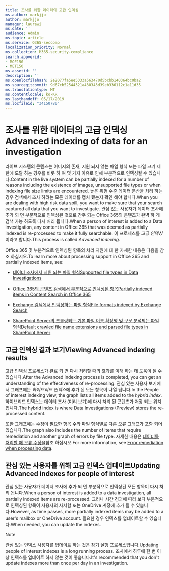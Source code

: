 ```yaml
---
title: 조사를 위한 데이터의 고급 인덱싱
ms.author: markjjo
author: markjjo
manager: laurawi
ms.date: ''
audience: Admin
ms.topic: article
ms.service: O365-seccomp
localization_priority: Normal
ms.collection: M365-security-compliance
search.appverid:
- MOE150
- MET150
ms.assetid: ''
description: ''
ms.openlocfilehash: 2e2077fa5ee5333a563470d5bcbb140364bc0ba2
ms.sourcegitcommit: 9d67cb52544321a430343d39eb336112c1a11d35
ms.translationtype: MT
ms.contentlocale: ko-KR
ms.lasthandoff: 05/17/2019
ms.locfileid: "34150780"
---
```

# <a name="advanced-indexing-of-data-for-an-investigation"></a><span data-ttu-id="c400c-102">조사를 위한 데이터의 고급 인덱싱</span><span class="sxs-lookup"><span data-stu-id="c400c-102">Advanced indexing of data for an investigation</span></span>

<span data-ttu-id="c400c-103">라이브 시스템의 콘텐츠는 이미지의 존재, 지원 되지 않는 파일 형식 또는 파일 크기 제한에 도달 하는 경우를 비롯 하 여 몇 가지 이유로 인해 부분적으로 인덱싱될 수 있습니다.</span><span class="sxs-lookup"><span data-stu-id="c400c-103">Content in the live system can be partially indexed for a number of reasons including the existence of images, unsupported file types or when indexing file size limits are encountered.</span></span> <span data-ttu-id="c400c-104">높은 위험 수준 데이터 분산을 처리 하는 경우 검색에서 조사 하려는 모든 데이터를 캡처 했는지 확인 해야 합니다.</span><span class="sxs-lookup"><span data-stu-id="c400c-104">When you are dealing with high risk data spill, you want to make sure that your search captured all data that you want to investigate.</span></span> <span data-ttu-id="c400c-105">관심 있는 사용자가 데이터 조사에 추가 되 면 부분적으로 인덱싱된 것으로 간주 되는 Office 365의 콘텐츠가 완벽 하 게 검색 가능 하도록 다시 처리 됩니다.</span><span class="sxs-lookup"><span data-stu-id="c400c-105">When a person of interest is added to a Data investigation, any content in Office 365 that was deemed as partially indexed is re-processed to make it fully searchable.</span></span> <span data-ttu-id="c400c-106">이 프로세스를 *고급 인덱싱*이라고 합니다.</span><span class="sxs-lookup"><span data-stu-id="c400c-106">This process is called *Advanced indexing*.</span></span> 

<span data-ttu-id="c400c-107">Office 365 및 부분적으로 인덱싱된 항목의 처리 지원에 대 한 자세한 내용은 다음을 참조 하십시오.</span><span class="sxs-lookup"><span data-stu-id="c400c-107">To learn more about processing support in Office 365 and partially indexed items, see:</span></span>

- [<span data-ttu-id="c400c-108">데이터 조사에서 지원 되는 파일 형식</span><span class="sxs-lookup"><span data-stu-id="c400c-108">Supported file types in Data Investigations</span></span>](supported-filetypes-datainvestigations.md)

- [<span data-ttu-id="c400c-109">Office 365의 콘텐츠 검색에서 부분적으로 인덱싱된 항목</span><span class="sxs-lookup"><span data-stu-id="c400c-109">Partially indexed items in Content Search in Office 365</span></span>](https://docs.microsoft.com/en-us/office365/securitycompliance/partially-indexed-items-in-content-search)

- [<span data-ttu-id="c400c-110">Exchange 검색에서 인덱싱하는 파일 형식</span><span class="sxs-lookup"><span data-stu-id="c400c-110">File formats indexed by Exchange Search</span></span>](https://docs.microsoft.com/en-us/exchange/file-formats-indexed-by-exchange-search-exchange-2013-help)

- [<span data-ttu-id="c400c-111">SharePoint Server의 크롤링되는 기본 파일 이름 확장명 및 구문 분석되는 파일 형식</span><span class="sxs-lookup"><span data-stu-id="c400c-111">Default crawled file name extensions and parsed file types in SharePoint Server</span></span>](https://docs.microsoft.com/en-us/SharePoint/technical-reference/default-crawled-file-name-extensions-and-parsed-file-types)

## <a name="viewing-advanced-indexing-results"></a><span data-ttu-id="c400c-112">고급 인덱싱 결과 보기</span><span class="sxs-lookup"><span data-stu-id="c400c-112">Viewing Advanced indexing results</span></span>

<span data-ttu-id="c400c-113">고급 인덱싱 프로세스가 완료 되 면 다시 처리할 때의 효과를 이해 하는 데 도움이 될 수 있습니다.</span><span class="sxs-lookup"><span data-stu-id="c400c-113">After the Advanced indexing process is completed, you can get an understanding of the effectiveness of re-processing.</span></span>  <span data-ttu-id="c400c-114">관심 있는 사용자 보기에서 그래프에는 *하이브리드 인덱스*에 추가 된 모든 항목이 나열 됩니다.</span><span class="sxs-lookup"><span data-stu-id="c400c-114">In the People of interest indexing view, the graph lists all items added to the *hybrid index*.</span></span>  <span data-ttu-id="c400c-115">하이브리드 인덱스는 데이터 조사 (미리 보기)에 다시 처리 된 콘텐츠가 저장 되는 위치입니다.</span><span class="sxs-lookup"><span data-stu-id="c400c-115">The hybrid index is where Data Investigations (Preview) stores the re-processed content.</span></span>

<span data-ttu-id="c400c-116">또한 그래프에는 수정이 필요한 항목 수와 파일 형식별로 다른 오류 그래프가 포함 되어 있습니다.</span><span class="sxs-lookup"><span data-stu-id="c400c-116">The graph also includes the number of items that require remediation and another graph of errors by file type.</span></span> <span data-ttu-id="c400c-117">자세한 내용은 [데이터를 처리할 때 오류 수정을](error-remediation.md)참조 하십시오.</span><span class="sxs-lookup"><span data-stu-id="c400c-117">For more information, see [Error remediation when processing data](error-remediation.md).</span></span>

## <a name="updating-advanced-indexes-for-people-of-interest"></a><span data-ttu-id="c400c-118">관심 있는 사용자를 위해 고급 인덱스 업데이트</span><span class="sxs-lookup"><span data-stu-id="c400c-118">Updating Advanced indexes for people of interest</span></span>

<span data-ttu-id="c400c-119">관심 있는 사용자가 데이터 조사에 추가 되 면 부분적으로 인덱싱된 모든 항목이 다시 처리 됩니다.</span><span class="sxs-lookup"><span data-stu-id="c400c-119">When a person of interest is added to a data investigation, all partially indexed items are re-processed.</span></span> <span data-ttu-id="c400c-120">그러나 시간 경과에 따라 보다 부분적으로 인덱싱된 항목이 사용자의 사서함 또는 OneDrive 계정에 추가 될 수 있습니다.</span><span class="sxs-lookup"><span data-stu-id="c400c-120">However, as time passes, more partially indexed items may be added to a user's mailbox or OneDrive account.</span></span>  <span data-ttu-id="c400c-121">필요한 경우 인덱스를 업데이트할 수 있습니다.</span><span class="sxs-lookup"><span data-stu-id="c400c-121">When needed, you can update the indexes.</span></span>

> [!NOTE]
> <span data-ttu-id="c400c-122">관심 있는 인덱스 사용자를 업데이트 하는 것은 장기 실행 프로세스입니다.</span><span class="sxs-lookup"><span data-stu-id="c400c-122">Updating people of interest indexes is a long running process.</span></span> <span data-ttu-id="c400c-123">조사에서 하루에 한 번 이상 인덱스를 업데이트 하지 않는 것이 좋습니다.</span><span class="sxs-lookup"><span data-stu-id="c400c-123">It's recommended that you don't update indexes more than once per day in an investigation.</span></span>
